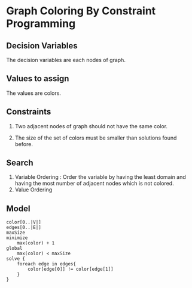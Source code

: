 # Graph Coloring By Constraint Programming

## Decision Variables

The decision variables are each nodes of graph.

## Values to assign

The values are colors. 

## Constraints

1. Two adjacent nodes of graph should not have the same color.

2. The size of the set of colors must be smaller than solutions found before.

## Search
1. Variable Ordering : Order the variable by having the least domain and having the most number of adjacent nodes which is not colored.
2. Value Ordering

## Model
```
color[0..|V|]
edges[0..|E|]
maxSize
minimize
    max(color) + 1
global
    max(color) < maxSize
solve {
    foreach edge in edges{
        color[edge[0]] != color[edge[1]]
    }
}
```